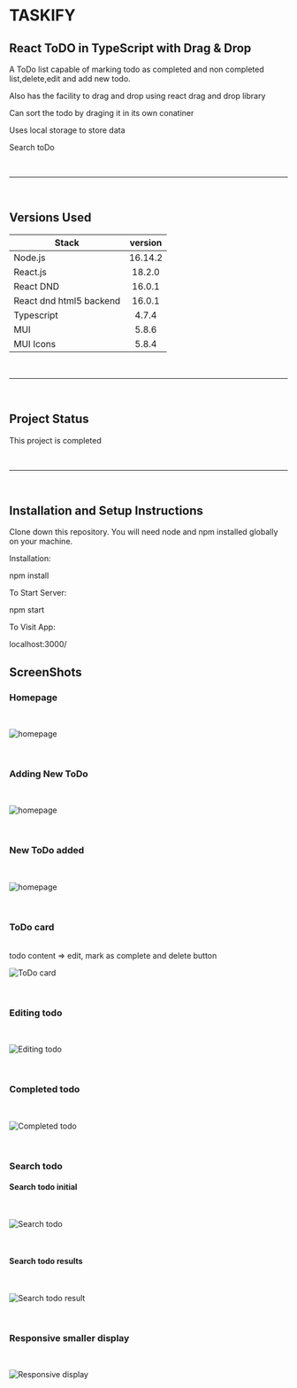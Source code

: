 # TASKIFY

## React ToDO in TypeScript with Drag & Drop

A ToDo list capable of marking todo as completed and non completed list,delete,edit and add new todo.

Also has the facility to drag and drop using react drag and drop library

Can sort the todo by draging it in its own conatiner

Uses local storage to store data

Search toDo

<br>

---

<br>

## Versions Used

| Stack                   | version |
| ----------------------- | :-----: |
| Node.js                 | 16.14.2 |
| React.js                | 18.2.0  |
| React DND               | 16.0.1  |
| React dnd html5 backend | 16.0.1  |
| Typescript              |  4.7.4  |
| MUI                     |  5.8.6  |
| MUI Icons               |  5.8.4  |

<br>

---

<br>

## Project Status

This project is completed

<br>

---

<br>

## Installation and Setup Instructions

Clone down this repository. You will need node and npm installed globally on your machine.

Installation:

npm install

To Start Server:

npm start

To Visit App:

localhost:3000/

## ScreenShots

### Homepage

<br>

![homepage](assets/taskify-home.PNG)

<br>

### Adding New ToDo

<br>

![homepage](assets/taskify-enetring-new-todo.PNG)

<br>

### New ToDo added

<br>

![homepage](assets/taskify-enetered-new-todo-list.PNG)

<br>

### ToDo card

<br>
todo content => edit, mark as complete and delete button
<br>

![ToDo card](assets/taskify-todo-card.PNG)

<br>

### Editing todo

<br>

![Editing todo](assets/taskify-editing-todo.PNG)

<br>

### Completed todo

<br>

![Completed todo](assets/taskify-completed-todo.PNG)

<br>

### Search todo

#### Search todo initial

<br>

![Search todo](assets/taskify-searchToDo-initial.PNG)

<br>

#### Search todo results

<br>

![Search todo result](assets/taskify-searchToDo-result.PNG)

<br>

### Responsive smaller display

<br>

![Responsive display](assets/taskify-responsive.PNG)

<br>
